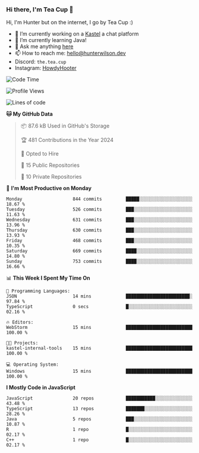 ### Hi there, I'm Tea Cup 👋 

Hi, I'm Hunter but on the internet, I go by Tea Cup :)

- 🔭 I’m currently working on a [Kastel](https://github.com/KastelApp) a chat platform
- 🌱 I’m currently learning Java!
- 💬 Ask me anything [here](https://github.com/TheTeaCup/TheTeaCup/issues)
- 📫 How to reach me: [hello@hunterwilson.dev](mailto:hello@hunterwilson.dev)
- Discord: `the.tea.cup`
- Instagram: [HowdyHooter](https://instagram.com/HowdyHooter)

<!--START_SECTION:waka-->
![Code Time](http://img.shields.io/badge/Code%20Time-586%20hrs%201%20min-blue)

![Profile Views](http://img.shields.io/badge/Profile%20Views-10-blue)

![Lines of code](https://img.shields.io/badge/From%20Hello%20World%20I%27ve%20Written-1.5%20million%20lines%20of%20code-blue)

**🐱 My GitHub Data** 

> 📦 87.6 kB Used in GitHub's Storage 
 > 
> 🏆 481 Contributions in the Year 2024
 > 
> 💼 Opted to Hire
 > 
> 📜 15 Public Repositories 
 > 
> 🔑 10 Private Repositories 
 > 
📅 **I'm Most Productive on Monday** 

```text
Monday                   844 commits         █████░░░░░░░░░░░░░░░░░░░░   18.67 % 
Tuesday                  526 commits         ███░░░░░░░░░░░░░░░░░░░░░░   11.63 % 
Wednesday                631 commits         ███░░░░░░░░░░░░░░░░░░░░░░   13.96 % 
Thursday                 630 commits         ███░░░░░░░░░░░░░░░░░░░░░░   13.93 % 
Friday                   468 commits         ███░░░░░░░░░░░░░░░░░░░░░░   10.35 % 
Saturday                 669 commits         ████░░░░░░░░░░░░░░░░░░░░░   14.80 % 
Sunday                   753 commits         ████░░░░░░░░░░░░░░░░░░░░░   16.66 % 
```


📊 **This Week I Spent My Time On** 

```text
💬 Programming Languages: 
JSON                     14 mins             ████████████████████████░   97.84 % 
TypeScript               0 secs              █░░░░░░░░░░░░░░░░░░░░░░░░   02.16 % 

🔥 Editors: 
WebStorm                 15 mins             █████████████████████████   100.00 % 

🐱‍💻 Projects: 
kastel-internal-tools    15 mins             █████████████████████████   100.00 % 

💻 Operating System: 
Windows                  15 mins             █████████████████████████   100.00 % 
```

**I Mostly Code in JavaScript** 

```text
JavaScript               20 repos            ███████████░░░░░░░░░░░░░░   43.48 % 
TypeScript               13 repos            ███████░░░░░░░░░░░░░░░░░░   28.26 % 
Java                     5 repos             ███░░░░░░░░░░░░░░░░░░░░░░   10.87 % 
R                        1 repo              █░░░░░░░░░░░░░░░░░░░░░░░░   02.17 % 
C++                      1 repo              █░░░░░░░░░░░░░░░░░░░░░░░░   02.17 % 
```




<!--END_SECTION:waka-->
